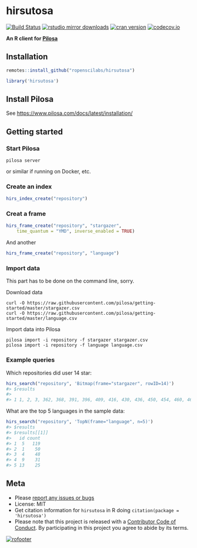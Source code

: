hirsutosa
=========



[![Build Status](https://api.travis-ci.org/ropenscilabs/hirsutosa.svg)](https://travis-ci.org/ropenscilabs/hirsutosa)
[![rstudio mirror downloads](http://cranlogs.r-pkg.org/badges/hirsutosa?color=E664A4)](https://github.com/metacran/cranlogs.app)
[![cran version](http://www.r-pkg.org/badges/version/hirsutosa)](https://cran.r-project.org/package=hirsutosa)
[![codecov.io](https://codecov.io/github/ropenscilabs/hirsutosa/coverage.svg?branch=master)](https://codecov.io/github/ropenscilabs/hirsutosa?branch=master)

**An R client for [Pilosa]()**


## Installation


```r
remotes::install_github("ropenscilabs/hirsutosa")
```


```r
library('hirsutosa')
```

## Install Pilosa

See <https://www.pilosa.com/docs/latest/installation/>

## Getting started 

### Start Pilosa

`pilosa server`

or similar if running on Docker, etc.

### Create an index


```r
hirs_index_create("repository")
```

### Creat a frame 


```r
hirs_frame_create("repository", "stargazer", 
    time_quantum = "YMD", inverse_enabled = TRUE)
```

And another


```r
hirs_frame_create("repository", "language")
```

### Import data

This part has to be done on the command line, sorry.

Download data

```
curl -O https://raw.githubusercontent.com/pilosa/getting-started/master/stargazer.csv
curl -O https://raw.githubusercontent.com/pilosa/getting-started/master/language.csv
```

Import data into Pilosa

```
pilosa import -i repository -f stargazer stargazer.csv
pilosa import -i repository -f language language.csv
```

### Example queries

Which repositories did user 14 star:


```r
hirs_search("repository", 'Bitmap(frame="stargazer", rowID=14)')
#> $results
#>                                                                                                                              bits
#> 1 1, 2, 3, 362, 368, 391, 396, 409, 416, 430, 436, 450, 454, 460, 461, 464, 466, 469, 470, 483, 484, 486, 490, 491, 503, 504, 514
```

What are the top 5 languages in the sample data:


```r
hirs_search("repository", 'TopN(frame="language", n=5)')
#> $results
#> $results[[1]]
#>   id count
#> 1  5   119
#> 2  1    50
#> 3  4    48
#> 4  9    31
#> 5 13    25
```

## Meta

* Please [report any issues or bugs](https://github.com/ropenscilabs/hirsutosa/issues)
* License: MIT
* Get citation information for `hirsutosa` in R doing `citation(package = 'hirsutosa')`
* Please note that this project is released with a [Contributor Code of Conduct](CODE_OF_CONDUCT.md).
By participating in this project you agree to abide by its terms.

[![rofooter](http://ropensci.org/public_images/github_footer.png)](http://ropensci.org)
